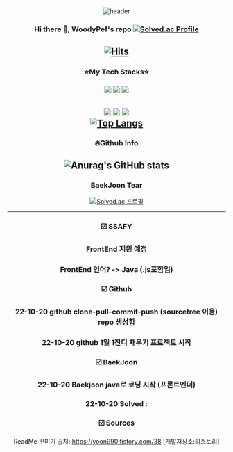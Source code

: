 ### 
<div align=center>
 
![header](https://capsule-render.vercel.app/api?type=rounded&color=FF9E0F&height=100&section=header&text=Woodypef.log&fontSize=50&fontColor=FFFFFF)

### Hi there 👋, WoodyPef's repo [![Solved.ac Profile](http://mazassumnida.wtf/api/mini/generate_badge?boj=kacaw00d)](https://solved.ac/kacaw00d)</br>
[![Hits](https://hits.seeyoufarm.com/api/count/incr/badge.svg?url=https%3A%2F%2Fgithub.com%2Fwoodypef&count_bg=%2379C83D&title_bg=%23555555&icon=&icon_color=%23E7E7E7&title=hits&edge_flat=false)](https://hits.seeyoufarm.com)
---
### ⭐My Tech Stacks⭐
<a href="Java" target="_blank"><img src="https://img.shields.io/badge/Java-FFFFFF?style=flat&logo=OpenJDK&logoColor=black"/></a>
<a href="파이썬" target="_blank"><img src="https://img.shields.io/badge/Python-3776AB?style=flat&logo=Python&logoColor=white"/></a>
<a href="Kotlin" target="_blank"><img src="https://img.shields.io/badge/Kotlin-7F52FF?style=flat&logo=Kotlin&logoColor=white"/></a></br>


<a href="자바스크립트" target="_blank"><img src="https://img.shields.io/badge/JavaScript-F7DF1E?style=flat&logo=JavaScript&logoColor=white"/></a>
<a href="HTML" target="_blank"><img src="https://img.shields.io/badge/HTML-E34F26?style=flat&logo=HTML5&logoColor=white"/></a>
<a href="CSS" target="_blank"><img src="https://img.shields.io/badge/CSS-1572B6?style=flat&logo=CSS3&logoColor=white"/></a></br>
[![Top Langs](https://github-readme-stats.vercel.app/api/top-langs/?username=woodypef&layout=compact)](https://github.com/woodypef/github-readme-stats)
---
### 🔥Github Info
![Anurag's GitHub stats](https://github-readme-stats.vercel.app/api?username=woodypef&show_icons=true&theme=tokyonight)</br>
---

### BaekJoon Tear <br/>
[![Solved.ac 프로필](http://mazassumnida.wtf/api/v2/generate_badge?boj=kacaw00d)](https://solved.ac/kacaw00d) 


---
### ☑️ SSAFY
### FrontEnd 지원 예정
### FrontEnd 언어? -> Java (.js포함임)

### ☑️ Github
### 22-10-20 github clone-pull-commit-push (sourcetree 이용) repo 생성함
### 22-10-20 github 1일 1잔디 채우기 프로젝트 시작

### ☑️ BaekJoon
### 22-10-20 Baekjoon java로 코딩 시작 (프론트엔더)
### 22-10-20 Solved : 

### ☑️ Sources

ReadMe 꾸미기
출처: https://yoon990.tistory.com/38 [개발저장소:티스토리]

</div>


<!--
**woodypef/woodypef** is a ✨ _special_ ✨ repository because its `README.md` (this file) appears on your GitHub profile.

Here are some ideas to get you started:

- 🔭 I’m currently working on ...
- 🌱 I’m currently learning ...
- 👯 I’m looking to collaborate on ...
- 🤔 I’m looking for help with ...
- 💬 Ask me about ...
- 📫 How to reach me: ...
- 😄 Pronouns: ...
- ⚡ Fun fact: ...
-->
